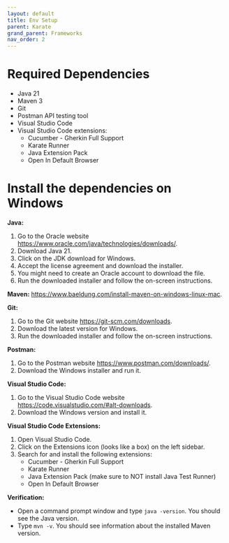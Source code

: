 ```yaml
---
layout: default
title: Env Setup
parent: Karate
grand_parent: Frameworks
nav_order: 2
---
```


# Required Dependencies

- Java 21
- Maven 3
- Git
- Postman API testing tool
- Visual Studio Code
- Visual Studio Code extensions:
    - Cucumber - Gherkin Full Support
    - Karate Runner
    - Java Extension Pack
    - Open In Default Browser

# Install the dependencies on Windows

**Java:**

1. Go to the Oracle website https://www.oracle.com/java/technologies/downloads/.
2. Download Java 21.
3. Click on the JDK download for Windows.
4. Accept the license agreement and download the installer.
5. You might need to create an Oracle account to download the file.
6. Run the downloaded installer and follow the on-screen instructions.

**Maven:** https://www.baeldung.com/install-maven-on-windows-linux-mac.

**Git:**

1. Go to the Git website https://git-scm.com/downloads.
2. Download the latest version for Windows.
3. Run the downloaded installer and follow the on-screen instructions.

**Postman:**

1. Go to the Postman website https://www.postman.com/downloads/.
2. Download the Windows installer and run it.

**Visual Studio Code:**

1. Go to the Visual Studio Code website https://code.visualstudio.com/#alt-downloads.
2. Download the Windows version and install it.

**Visual Studio Code Extensions:**

1. Open Visual Studio Code.
2. Click on the Extensions icon (looks like a box) on the left sidebar.
3. Search for and install the following extensions:
    - Cucumber - Gherkin Full Support
    - Karate Runner
    - Java Extension Pack (make sure to NOT install Java Test Runner)
    - Open In Default Browser

**Verification:**

- Open a command prompt window and type `java -version`. You should see the Java version.
- Type `mvn -v`. You should see information about the installed Maven version.